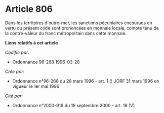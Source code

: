 # Article 806

Dans les territoires d'outre-mer, les sanctions pécuniaires encourues en vertu du présent code sont prononcées en monnaie
locale, compte tenu de la contre-valeur du franc métropolitain dans cette monnaie.

**Liens relatifs à cet article**

_Codifié par_:

  - Ordonnance 96-268 1996-03-28

_Créé par_:

  - Ordonnance n°96-268 du 28 mars 1996 - art. 1 () JORF 31 mars 1996 en vigueur le 1er mai 1996

_Cité par_:

  - Ordonnance n°2000-916 du 19 septembre 2000 - art. 16 (V)
